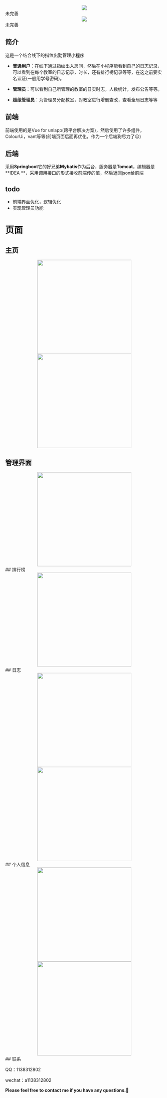 <center><img src="pictures/attendanceMiniprogram.png"  /></center>
未完善
<center><img src="pictures/attendance.png"  /></center>
未完善

## 简介

这是一个结合线下的指纹出勤管理小程序

- **普通用户**：在线下通过指纹出入房间，然后在小程序能看到自己的日志记录，可以看到在每个教室的日志记录，时长，还有排行榜记录等等，在这之前要实名认证(一般用学号密码)。

- **管理员**：可以看到自己所管理的教室的日实时志，人数统计，发布公告等等。

- **超级管理员**：为管理员分配教室，对教室进行增删查改，查看全局日志等等

## 前端

前端使用的是Vue for uniapp(跨平台解决方案)，然后使用了许多组件，ColourUi，vant等等(前端页面后面再优化，作为一个后端狗尽力了:expressionless:) 

## 后端

采用**Springboot**它的好兄弟**Mybatis**作为后台，服务器是**Tomcat**，编辑器是**IDEA **，采用调用接口的形式接收前端传的值，然后返回json给前端

## todo

- 前端界面优化，逻辑优化
- 实现管理员功能

# 页面
## 主页

<center><img src="pictures/home.jpg" width="300" /><img src="pictures/home2.jpg" width="300" /></center>

## 管理界面

  <center><img src="pictures/charge.jpg" width="300"></center>
## 排行榜

  <center><img src="pictures/rank.jpg" width="300" /></center>
## 日志

  <center><img src="pictures/log.jpg" width="300" /><img src="pictures/log2.jpg" width="300" /></center>
## 个人信息

  <center><img src="pictures/profile.jpg" width="300" /><img src="pictures/profile2.jpg" width="300" /></center>
## 联系

QQ：1138312802

wechat：a1138312802

**Please feel free to contact me if you have any questions.:call_me_hand:**



